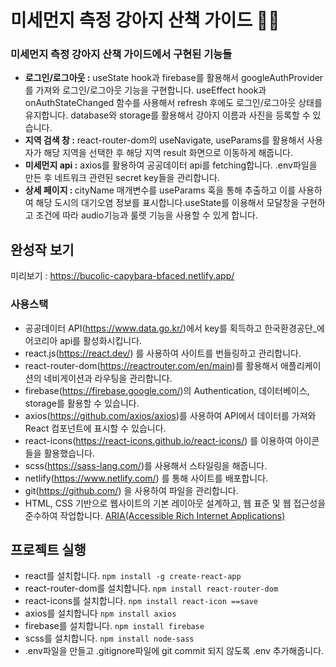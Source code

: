 # 미세먼지 측정 강아지 산책 가이드 👩‍💻

### 미세먼지 측정 강아지 산책 가이드에서 구현된 기능들 

- <b>로그인/로그아웃 :</b> useState hook과 firebase를 활용해서 googleAuthProvider를 가져와 로그인/로그아웃 기능을 구현합니다. useEffect hook과 onAuthStateChanged 함수를 사용해서 refresh 후에도 로그인/로그아웃 상태를 유지합니다. database와 storage를 활용해서 강아지 이름과 사진을 등록할 수 있습니다.
- <b>지역 검색 창 :</b> react-router-dom의 useNavigate, useParams를 활용해서 사용자가 해당 지역을 선택한 후 해당 지역 result 화면으로 이동하게 해줍니다.
- <b>미세먼지 api :</b> axios를 활용하여 공공데이터 api를 fetching합니다. .env파일을 만든 후 네트워크 관련된 secret key들을 관리합니다.
- <b>상세 페이지 : </b> cityName 매개변수를 useParams 훅을 통해 추출하고 이를 사용하여 해당 도시의 대기오염 정보를 표시합니다.useState를 이용해서 모달창을 구현하고 조건에 따라 audio기능과 룰렛 기능을 사용할 수 있게 합니다.

## 완성작 보기 

미리보기 : https://bucolic-capybara-bfaced.netlify.app/ 

### 사용스택

- 공공데이터 API(https://www.data.go.kr/)에서 key를 획득하고 	한국환경공단_에어코리아 api를 활성화시킵니다.
- react.js(https://react.dev/) 를 사용하여 사이트를 번들링하고 관리합니다.
- react-router-dom(https://reactrouter.com/en/main)를 활용해서 애플리케이션의 네비게이션과 라우팅을 관리합니다.
- firebase(https://firebase.google.com/)의 Authentication, 데이터베이스, storage를 활용할 수 있습니다.
- axios(https://github.com/axios/axios)를 사용하여 API에서 데이터를 가져와 React 컴포넌트에 표시할 수 있습니다.
- react-icons(https://react-icons.github.io/react-icons/) 를 이용하여 아이콘들을 활용했습니다.
- scss(https://sass-lang.com/)를 사용해서 스타일링을 해줍니다.
- netlify(https://www.netlify.com/) 를 통해 사이트를 배포합니다.
- git(https://github.com/) 을 사용하여 파일을 관리합니다.
- HTML, CSS 기반으로 웹사이트의 기본 레이아웃 설계하고, 웹 표준 및 웹 접근성을 준수하여 작업합니다. [ARIA(Accessible Rich Internet Applications)](https://developer.mozilla.org/en-US/docs/Web/Accessibility/ARIA/Roles)

## 프로젝트 실행
- react를 설치합니다. `npm install -g create-react-app`
- react-router-dom를 설치합니다. `npm install react-router-dom`
- react-icons를 설치합니다. `npm install react-icon ==save`
- axios를 설치합니다 `npm install axios`
- firebase를 설치합니다. `npm install firebase`
- scss를 설치합니다. `npm install node-sass`
- .env파일을 만들고 .gitignore파일에 git commit 되지 않도록 .env 추가해줍니다.
